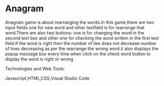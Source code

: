 # Anagram
Anagram game is about rearranging the words.In this game,there are two input fields one for new word and other textfield is for 
rearrange that word.There are also two buttons: one is for changing the word in the second text box and other one for checking the word written in the first text field.If the word is right then the number of lies does not decrease.number of lives decreasing as per the rearrange the wrong word.it also displays the popup message box every time when click on the check word button to display the word is right or wrong 

Technologies and Web Tools:

Javascript,HTML,CSS,Visual Studio Code

